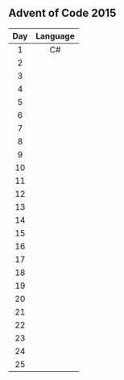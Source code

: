 ## Advent of Code 2015

|  Day | Language |
|:----:|:--------:|
|   1  |    C#    |
|   2  |          |
|   3  |          |
|   4  |          |
|   5  |          |
|   6  |          |
|   7  |          |
|   8  |          |
|   9  |          |
|  10  |          |
|  11  |          |
|  12  |          |
|  13  |          |
|  14  |          |
|  15  |          |
|  16  |          |
|  17  |          |
|  18  |          |
|  19  |          |
|  20  |          |
|  21  |          |
|  22  |          |
|  23  |          |
|  24  |          |
|  25  |          |

